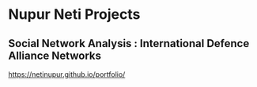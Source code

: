 # Nupur Neti Projects

## Social Network Analysis : International Defence Alliance Networks
https://netinupur.github.io/portfolio/
